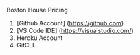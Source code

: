 Boston House Pricing
1. [Github Account] (https://github.com)
2. [VS Code IDE] (https://visualstudio.com/)
3. Heroku Account
4. GitCLI.
